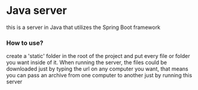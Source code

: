 # Java server

this is a server in Java that utilizes the Spring Boot framework

### How to use?

create a 'static' folder in the root of the project and put every file or folder you want inside of it. When running the server, the files could be downloaded just by typing the url on any computer you want, that means you can pass an archive from one computer to another just by running this server
